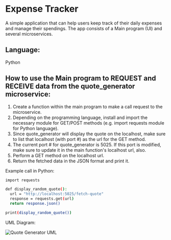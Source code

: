 # Expense Tracker

A simple application that can help users keep track of their daily expenses and manage their spendings. The app consists of 
a Main program (UI) and several microservices.

## Language:
Python

## How to use the Main program to REQUEST and RECEIVE data from the quote_generator microservice:
1. Create a function within the main program to make a call request to the microservice.
2. Depending on the programming language, install and import the necessary module for GET/POST methods (e.g. import requests module for Python language).
3. Since quote_generator will display the quote on the localhost, make sure to list that localhost (with port #) as the url for the GET method.
4. The current port # for quote_generator is 5025. If this port is modified, make sure to update it in the main function's localhost url, also.
5. Perform a GET method on the localhost url.
6. Return the fetched data in the JSON format and print it.

Example call in Python:
```bash
import requests

def display_random_quote():
  url = "http://localhost:5025/fetch-quote"
  response = requests.get(url)
  return response.json()

print(display_random_quote())
```
UML Diagram:

![Quote Generator UML](https://github.com/user-attachments/assets/175e9264-846c-4ca1-96ee-e7d6e8e579e4)

